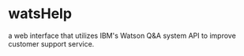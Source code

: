 watsHelp
========

a web interface that utilizes IBM's Watson Q&amp;A system API to improve customer support service.
